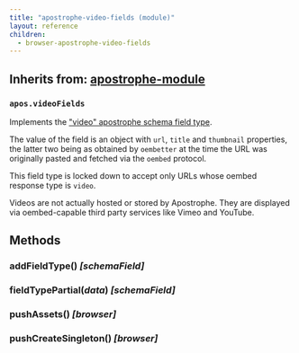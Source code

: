 ```yaml
---
title: "apostrophe-video-fields (module)"
layout: reference
children:
  - browser-apostrophe-video-fields
---
```

## Inherits from: [apostrophe-module](../apostrophe-module/index.html)
### `apos.videoFields`
Implements the ["video" apostrophe schema field type](../../tutorials/getting-started/schema-guide.html).

The value of the field is an object with `url`, `title` and `thumbnail` properties, the latter
two being as obtained by `oembetter` at the time the URL was originally pasted and fetched
via the `oembed` protocol.

This field type is locked down to accept only URLs whose oembed response type
is `video`.

Videos are not actually hosted or stored by Apostrophe. They are displayed via
oembed-capable third party services like Vimeo and YouTube.


## Methods
### addFieldType() *[schemaField]*

### fieldTypePartial(*data*) *[schemaField]*

### pushAssets() *[browser]*

### pushCreateSingleton() *[browser]*

